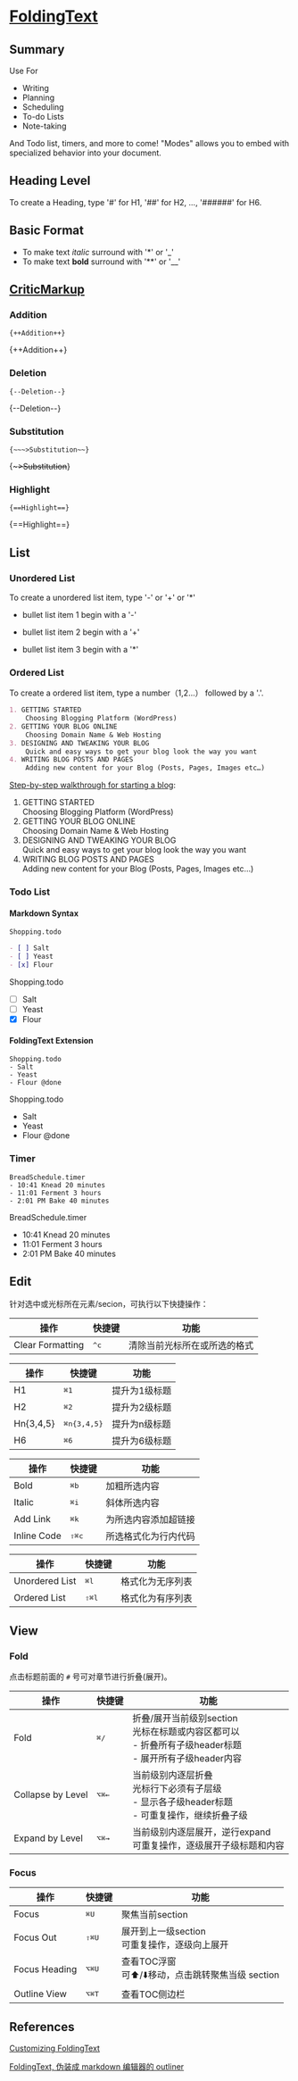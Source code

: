 

# [FoldingText](http://www.foldingtext.com/)
## Summary
Use For

- Writing
- Planning
- Scheduling
- To-do Lists
- Note-taking

And Todo list, timers, and more to come! "Modes" allows you to embed with specialized behavior into your document.

## Heading Level
To create a Heading, type '#' for H1, '##' for H2, ..., '######' for H6.

## Basic Format

- To make text _italic_ surround with '*' or '_'
- To make text **bold** surround with '**' or '__'

## [CriticMarkup](http://fletcher.github.io/MultiMarkdown-4/criticmarkup.html)
### Addition

```CriticMarkup
{++Addition++}
```

{++Addition++}

### Deletion

```CriticMarkup
{--Deletion--}
```

{--Deletion--}

### Substitution

```CriticMarkup
{~~~>Substitution~~}
```

{~~~>Substitution~~}

### Highlight

```CriticMarkup
{==Highlight==}
```

{==Highlight==}

## List
### Unordered List
To create a unordered list item, type '-' or '+' or '*'

- bullet list item 1 begin with a '-'
+ bullet list item 2 begin with a '+'
* bullet list item 3 begin with a '*'

### Ordered List
To create a ordered list item, type a number（1,2...） followed by a '.'.

```Markdown
1. GETTING STARTED  
	Choosing Blogging Platform (WordPress)
2. GETTING YOUR BLOG ONLINE  
	Choosing Domain Name & Web Hosting
3. DESIGNING AND TWEAKING YOUR BLOG  
	Quick and easy ways to get your blog look the way you want
4. WRITING BLOG POSTS AND PAGES  
	Adding new content for your Blog (Posts, Pages, Images etc…)
```

[Step-by-step walkthrough for starting a blog](http://startbloggingonline.com/):

1. GETTING STARTED  
	Choosing Blogging Platform (WordPress)
2. GETTING YOUR BLOG ONLINE  
	Choosing Domain Name & Web Hosting
3. DESIGNING AND TWEAKING YOUR BLOG  
	Quick and easy ways to get your blog look the way you want
4. WRITING BLOG POSTS AND PAGES  
	Adding new content for your Blog (Posts, Pages, Images etc…)

### Todo List
#### Markdown Syntax

```Markdown
Shopping.todo

- [ ] Salt
- [ ] Yeast
- [x] Flour
```

Shopping.todo

- [ ] Salt
- [ ] Yeast
- [x] Flour 

#### FoldingText Extension

```FoldingText_Extension
Shopping.todo
- Salt
- Yeast
- Flour @done
```

Shopping.todo
- Salt
- Yeast
- Flour @done

### Timer

```FoldingText_Extension
BreadSchedule.timer
- 10:41 Knead 20 minutes
- 11:01 Ferment 3 hours
- 2:01 PM Bake 40 minutes
```

BreadSchedule.timer
- 10:41 Knead 20 minutes
- 11:01 Ferment 3 hours
- 2:01 PM Bake 40 minutes

## Edit
针对选中或光标所在元素/secion，可执行以下快捷操作：

操作               | 快捷键                    | 功能
------------------|--------------------------|------------
Clear Formatting  | <kbd>^</kbd><kbd>c</kbd>| 清除当前光标所在或所选的格式

操作               | 快捷键                    | 功能
------------------|--------------------------|------------
H1                | <kbd>⌘</kbd><kbd>1</kbd> | 提升为1级标题
H2                | <kbd>⌘</kbd><kbd>2</kbd> | 提升为2级标题
Hn{3,4,5}         | <kbd>⌘</kbd><kbd>n{3,4,5}</kbd> | 提升为n级标题
H6                | <kbd>⌘</kbd><kbd>6</kbd> | 提升为6级标题

操作    | 快捷键                    | 功能
-------|--------------------------|------------
Bold   | <kbd>⌘</kbd><kbd>b</kbd> | 加粗所选内容
Italic | <kbd>⌘</kbd><kbd>i</kbd> | 斜体所选内容
Add Link | <kbd>⌘</kbd><kbd>k</kbd> | 为所选内容添加超链接
Inline Code | <kbd>⇧</kbd><kbd>⌘</kbd><kbd>c</kbd> | 所选格式化为行内代码

操作               | 快捷键                    | 功能
------------------|--------------------------|------------
Unordered List    | <kbd>⌘</kbd><kbd>l</kbd> | 格式化为无序列表
Ordered List      | <kbd>⇧</kbd><kbd>⌘</kbd><kbd>l</kbd> | 格式化为有序列表

## View
### Fold
点击标题前面的 `#` 号可对章节进行折叠(展开)。

操作               | 快捷键                                | 功能
------------------|--------------------------------------|-------
Fold              | <kbd>⌘</kbd><kbd>/</kbd>             | 折叠/展开当前级别section<br>光标在标题或内容区都可以<br>- 折叠所有子级header标题<br>- 展开所有子级header内容
Collapse by Level | <kbd>⌥</kbd><kbd>⌘</kbd><kbd>←</kbd> | 当前级别内逐层折叠<br>光标行下必须有子层级<br>- 显示各子级header标题<br>- 可重复操作，继续折叠子级
Expand by Level   | <kbd>⌥</kbd><kbd>⌘</kbd><kbd>→</kbd> | 当前级别内逐层展开，逆行expand<br>可重复操作，逐级展开子级标题和内容

### Focus

操作              | 快捷键                                | 功能
------------------|--------------------------------------|---
Focus             | <kbd>⌘</kbd><kbd>U</kbd>             | 聚焦当前section
Focus Out         | <kbd>⇧</kbd><kbd>⌘</kbd><kbd>U</kbd> | 展开到上一级section<br>可重复操作，逐级向上展开
Focus Heading     | <kbd>⌥</kbd><kbd>⌘</kbd><kbd>U</kbd> | 查看TOC浮窗<br/>可⬆️/⬇️移动，点击跳转聚焦当级 section
Outline View      | <kbd>⌥</kbd><kbd>⌘</kbd><kbd>T</kbd> | 查看TOC侧边栏

## References
[Customizing FoldingText](http://computers.tutsplus.com/tutorials/customizing-foldingtext--cms-21674)

[FoldingText, 伪装成 markdown 编辑器的 outliner](https://www.v2ex.com/t/123024)
